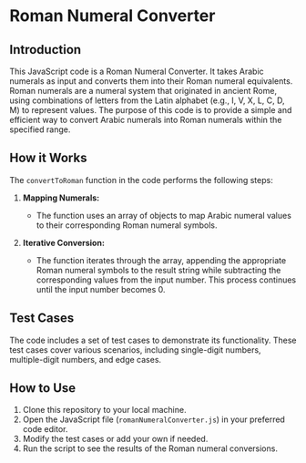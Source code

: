 # Roman Numeral Converter

## Introduction

This JavaScript code is a Roman Numeral Converter. It takes Arabic numerals as input and converts them into their Roman numeral equivalents. Roman numerals are a numeral system that originated in ancient Rome, using combinations of letters from the Latin alphabet (e.g., I, V, X, L, C, D, M) to represent values. The purpose of this code is to provide a simple and efficient way to convert Arabic numerals into Roman numerals within the specified range.

## How it Works

The `convertToRoman` function in the code performs the following steps:

1. **Mapping Numerals:**

   - The function uses an array of objects to map Arabic numeral values to their corresponding Roman numeral symbols.

2. **Iterative Conversion:**
   - The function iterates through the array, appending the appropriate Roman numeral symbols to the result string while subtracting the corresponding values from the input number. This process continues until the input number becomes 0.

## Test Cases

The code includes a set of test cases to demonstrate its functionality. These test cases cover various scenarios, including single-digit numbers, multiple-digit numbers, and edge cases.

## How to Use

1. Clone this repository to your local machine.
2. Open the JavaScript file (`romanNumeralConverter.js`) in your preferred code editor.
3. Modify the test cases or add your own if needed.
4. Run the script to see the results of the Roman numeral conversions.
